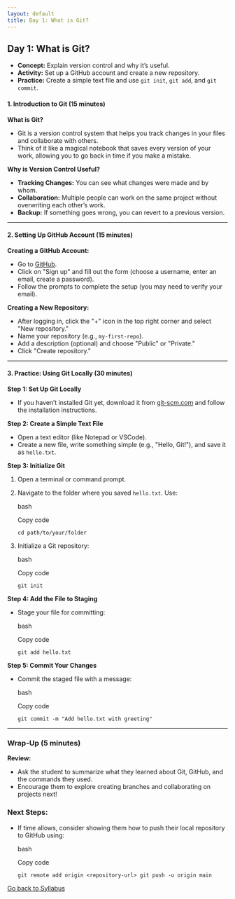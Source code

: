 ```yaml
---
layout: default
title: Day 1: What is Git?
---
```

## **Day 1: What is Git?**

-   **Concept:** Explain version control and why it’s useful.
-   **Activity:** Set up a GitHub account and create a new repository.
-   **Practice:** Create a simple text file and use `git init`, `git add`, and `git commit`.

#### **1. Introduction to Git (15 minutes)**

**What is Git?**

-   Git is a version control system that helps you track changes in your files and collaborate with others.
-   Think of it like a magical notebook that saves every version of your work, allowing you to go back in time if you make a mistake.

**Why is Version Control Useful?**

-   **Tracking Changes:** You can see what changes were made and by whom.
-   **Collaboration:** Multiple people can work on the same project without overwriting each other’s work.
-   **Backup:** If something goes wrong, you can revert to a previous version.

----------

#### **2. Setting Up GitHub Account (15 minutes)**

**Creating a GitHub Account:**

-   Go to [GitHub](https://github.com/).
-   Click on "Sign up" and fill out the form (choose a username, enter an email, create a password).
-   Follow the prompts to complete the setup (you may need to verify your email).

**Creating a New Repository:**

-   After logging in, click the "+" icon in the top right corner and select "New repository."
-   Name your repository (e.g., `my-first-repo`).
-   Add a description (optional) and choose "Public" or "Private."
-   Click "Create repository."

----------

#### **3. Practice: Using Git Locally (30 minutes)**

**Step 1: Set Up Git Locally**

-   If you haven’t installed Git yet, download it from [git-scm.com](https://git-scm.com/) and follow the installation instructions.

**Step 2: Create a Simple Text File**

-   Open a text editor (like Notepad or VSCode).
-   Create a new file, write something simple (e.g., "Hello, Git!"), and save it as `hello.txt`.

**Step 3: Initialize Git**

1.  Open a terminal or command prompt.
2.  Navigate to the folder where you saved `hello.txt`. Use:
    
    bash
    
    Copy code
    
    `cd path/to/your/folder` 
    
3.  Initialize a Git repository:
    
    bash
    
    Copy code
    
    `git init` 
    

**Step 4: Add the File to Staging**

-   Stage your file for committing:
    
    bash
    
    Copy code
    
    `git add hello.txt` 
    

**Step 5: Commit Your Changes**

-   Commit the staged file with a message:
    
    bash
    
    Copy code
    
    `git commit -m "Add hello.txt with greeting"` 
    

----------

### **Wrap-Up (5 minutes)**

**Review:**

-   Ask the student to summarize what they learned about Git, GitHub, and the commands they used.
-   Encourage them to explore creating branches and collaborating on projects next!

### **Next Steps:**

-   If time allows, consider showing them how to push their local repository to GitHub using:
    
    bash
    
    Copy code
    
    `git remote add origin <repository-url>
    git push -u origin main` 
    
[Go back to Syllabus](https://coco2red.github.io/)
